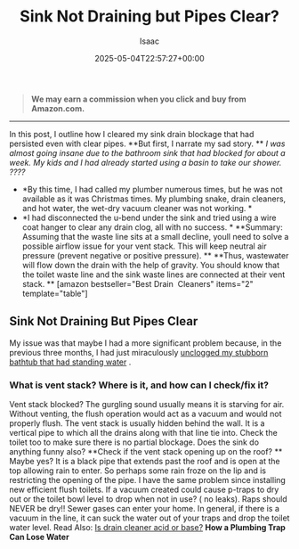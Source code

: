 ﻿---
author: Isaac
layout: post
title: Sink Not Draining but Pipes Clear?
date: '2025-05-04T22:57:27+00:00'
categories:
- Drains
- Guide
tags: []
slug: /sink-not-draining-but-pipes-clear/
lastmod: 2025-05-07T12:21:28+03:00
---
> **We may earn a commission when you click and buy from Amazon.com.**
>

---
In this post, I outline how I cleared my sink drain blockage that had persisted even with clear pipes.
**But first, I narrate my sad story. **
*I was almost going insane due to the bathroom sink that had blocked for about a week. My kids and I had already started using a basin to take our shower. ????*
- *By this time, I had called my plumber numerous times, but he was not available as it was Christmas times. My plumbing snake, drain cleaners, and hot water, the wet-dry vacuum cleaner was not working. *
- *I had disconnected the u-bend under the sink and tried using a wire coat hanger to clear any drain clog, all with no success. *
**Summary: Assuming that the waste line sits at a small decline, youll need to solve a possible airflow issue for your vent stack. This will keep neutral air pressure (prevent negative or positive pressure). **
**Thus, wastewater will flow down the drain with the help of gravity. You should know that the toilet waste line and the sink waste lines are connected at their vent stack. **
[amazon bestseller="Best Drain  Cleaners" items="2" template="table"]
## Sink Not Draining But Pipes Clear
My issue was that maybe I had a more significant problem because, in the previous three months, I had just miraculously
[unclogged my stubborn bathtub that had standing water](https://pestpolicy.com/how-to-unclog-a-bathtub-drain-with-standing-water/)
.
### What is vent stack? Where is it, and how can I check/fix it?
Vent stack blocked? The gurgling sound usually means it is starving for air. Without venting, the flush operation would act as a vacuum and would not properly flush.
The vent stack is usually hidden behind the wall. It is a vertical pipe to which all the drains along with that line tie into. Check the toilet too to make sure there is no partial blockage. Does the sink do anything funny also?
**Check if the vent stack opening up on the roof? **
Maybe yes? It is a black pipe that extends past the roof and is open at the top allowing rain to enter. So perhaps some rain froze on the lip and is restricting the opening of the pipe.
I have the same problem since installing new efficient flush toilets. If a vacuum created could cause p-traps to dry out or the toilet bowl level to drop when not in use? ( no leaks).
Raps should NEVER be dry!! Sewer gases can enter your home. In general, if there is a vacuum in the line, it can suck the water out of your traps and drop the toilet water level.
Read Also:
[Is drain cleaner acid or base?](https://pestpolicy.com/is-drain-cleaner-an-acid-or-base/)
**How a Plumbing Trap Can Lose Water**